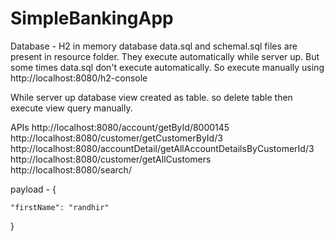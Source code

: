 # SimpleBankingApp

Database - H2 in memory database
data.sql and schemal.sql files are present in resource folder. They execute automatically while server up.
But some times data.sql don't execute automatically. So execute manually using http://localhost:8080/h2-console

While server up database view created as table. so delete table <view name> then execute view query manually.


APIs
http://localhost:8080/account/getById/8000145
http://localhost:8080/customer/getCustomerById/3
http://localhost:8080/accountDetail/getAllAccountDetailsByCustomerId/3
http://localhost:8080/customer/getAllCustomers
http://localhost:8080/search/

payload - 
{
    
    "firstName": "randhir"
}

